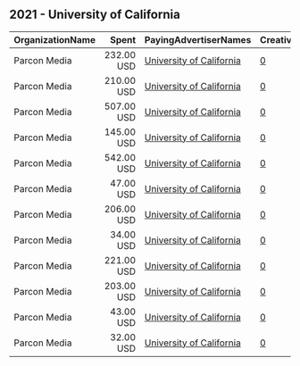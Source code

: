 ## 2021 - University of California 
|OrganizationName|Spent|PayingAdvertiserNames|CreativeUrls|Impressions|Genders|AgeBrackets|CountryCodes|BillingAddresses|CandidateBallotInformation|
|:---|---:|:---|:---|---:|:---|:---|:---|:---|:---|
|Parcon Media|232.00 USD|[University of California](2021/University_of_California.md)|[0](https://www.snap.com/political-ads/asset/11f1ba4e9f22e4ed660e49cc421621416292949513b2589623fe2026dda3efd7?mediaType=mp4)|67,221||21+|united states|US||
|Parcon Media|210.00 USD|[University of California](2021/University_of_California.md)|[0](https://www.snap.com/political-ads/asset/f06299972e6d201183825c9b01683a667408fa382ef91629f509fd398a8f2594?mediaType=mp4)|39,174||18-24|united states|US||
|Parcon Media|507.00 USD|[University of California](2021/University_of_California.md)|[0](https://www.snap.com/political-ads/asset/11f1ba4e9f22e4ed660e49cc421621416292949513b2589623fe2026dda3efd7?mediaType=mp4)|90,753||18-24|united states|US||
|Parcon Media|145.00 USD|[University of California](2021/University_of_California.md)|[0](https://www.snap.com/political-ads/asset/f06299972e6d201183825c9b01683a667408fa382ef91629f509fd398a8f2594?mediaType=mp4)|41,981||21+|united states|US||
|Parcon Media|542.00 USD|[University of California](2021/University_of_California.md)|[0](https://www.snap.com/political-ads/asset/f06299972e6d201183825c9b01683a667408fa382ef91629f509fd398a8f2594?mediaType=mp4)|97,760||18-24|united states|US||
|Parcon Media|47.00 USD|[University of California](2021/University_of_California.md)|[0](https://www.snap.com/political-ads/asset/11f1ba4e9f22e4ed660e49cc421621416292949513b2589623fe2026dda3efd7?mediaType=mp4)|6,213||18-24|united states|US||
|Parcon Media|206.00 USD|[University of California](2021/University_of_California.md)|[0](https://www.snap.com/political-ads/asset/f06299972e6d201183825c9b01683a667408fa382ef91629f509fd398a8f2594?mediaType=mp4)|58,411||21+|united states|US||
|Parcon Media|34.00 USD|[University of California](2021/University_of_California.md)|[0](https://www.snap.com/political-ads/asset/f06299972e6d201183825c9b01683a667408fa382ef91629f509fd398a8f2594?mediaType=mp4)|6,566||21+|united states|US||
|Parcon Media|221.00 USD|[University of California](2021/University_of_California.md)|[0](https://www.snap.com/political-ads/asset/11f1ba4e9f22e4ed660e49cc421621416292949513b2589623fe2026dda3efd7?mediaType=mp4)|60,018||21+|united states|US||
|Parcon Media|203.00 USD|[University of California](2021/University_of_California.md)|[0](https://www.snap.com/political-ads/asset/11f1ba4e9f22e4ed660e49cc421621416292949513b2589623fe2026dda3efd7?mediaType=mp4)|37,813||18-24|united states|US||
|Parcon Media|43.00 USD|[University of California](2021/University_of_California.md)|[0](https://www.snap.com/political-ads/asset/11f1ba4e9f22e4ed660e49cc421621416292949513b2589623fe2026dda3efd7?mediaType=mp4)|7,344||21+|united states|US||
|Parcon Media|32.00 USD|[University of California](2021/University_of_California.md)|[0](https://www.snap.com/political-ads/asset/f06299972e6d201183825c9b01683a667408fa382ef91629f509fd398a8f2594?mediaType=mp4)|4,389||18-24|united states|US||
